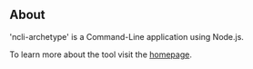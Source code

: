 ## About

'ncli-archetype' is a Command-Line application using Node.js.

To learn more about the tool visit the [homepage](http://tombenke.github.io/ncli-archetype/).
